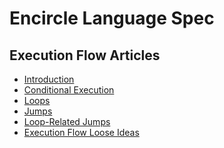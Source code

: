 Encircle Language Spec
======================

Execution Flow Articles
-----------------------

- [Introduction](introduction-to-execution-flow.md)
- [Conditional Execution](conditional-execution.md)
- [Loops](loops.md)
- [Jumps](jumps.md)
- [Loop-Related Jumps](loop-related-jumps.md)
- [Execution Flow Loose Ideas](execution-flow-loose-ideas.md)